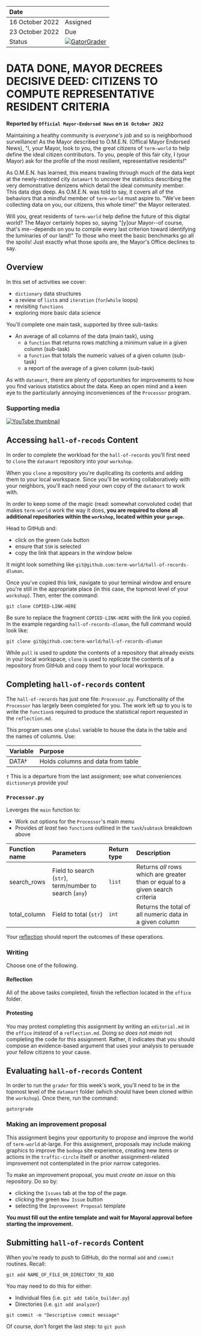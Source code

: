 
| Date              |          |
|:------------------|:---------|
| 16 October 2022 | Assigned |
| 23 October 2022 | Due      |
| Status            | [![GatorGrader](../../actions/workflows/main.yml/badge.svg)](../../actions/workflows/main.yml) |

# DATA DONE, MAYOR DECREES DECISIVE DEED: CITIZENS TO COMPUTE REPRESENTATIVE RESIDENT CRITERIA

**Reported by `Official Mayor-Endorsed News` on `16 October 2022`**

Maintaining a healthy community is _everyone's job_ and so is neighborhood surveillance! As the Mayor 
described to O.M.E.N. (Offical Mayor Endorsed News), "I, your Mayor, look to you, the great citizens
of `term-world` to help define the ideal citizen contributors. To you, people of this fair city, I (your Mayor) ask for the profile of the most resilient, representative residents!"

As O.M.E.N. has learned, this means trawling through much of the data kept at the newly-restored city `datamart` to uncover the statistics describing the very demonstrative denizens which detail the ideal community member. This data digs deep. As O.M.E.N. was told to say, it covers all of the behaviors that a mindful member of `term-world` must aspire to. "We've been collecting data on you, our citizens, this whole time!" the Mayor reiterated.

Will you, great residents of `term-world` help define the future of this digital world? The Mayor certainly hopes so, saying "[y]our Mayor--of course, that's me--depends on you to compile every last criterion toward identifying the luminaries of our land!" To those who meet the basic benchmarks go all the spoils! Just exactly what those spoils are, the Mayor's Office declines to say.

## Overview

In this set of activities we cover:

* `dictionary` data structures
* a review of `list`s and `iteration` (`for`/`while` loops)
* revisiting `functions`
* exploring more basic data science

You'll complete one main task, supported by three sub-tasks:

* An average of all columns of the data (main task), using
  * a `function` that returns rows matching a minimum value in a given column (sub-task)
  * a `function` that totals the numeric values of a given column (sub-task)
  * a report of the average of a given column (sub-task)

As with `datamart`, there are plenty of opportunities for improvements to how you find various statistics about the data. Keep an open mind and a keen eye to the particularly annoying inconveniences of the `Processor` program.

### Supporting media

[![YouTube thumbnail](http://img.youtube.com/vi/SgvHztqxq3s/hqdefault.jpg)](https://youtube.com/playlist?list=PLJvBsjwXNdlGQVIsvaHgamBszfCO6750Z)

## Accessing `hall-of-recods` Content

In order to complete the workload for the `hall-of-records` you'll first need to `clone` the `datamart` repository into your `workshop`.

When you `clone` a repository you're duplicating its contents and adding them to your local workspace. Since you'll be working collaboratively with your neighbors, you'll each need your own copy of the `datamart` to work with.

In order to keep some of the magic (read: somewhat convoluted code) that makes `term-world` work the way it does, **you are required to clone all additional repositories within the `workshop`, located within your `garage`.**

Head to GitHub and:
* click on the green `Code` button
* ensure that `SSH` is selected
* copy the link that appears in the window below

It might look something like `git@github.com:term-world/hall-of-records-dluman`.

Once you've copied this link, navigate to your terminal window and ensure you're still in the appropriate place (in this case, the topmost level of your `workshop`). Then, enter the command:

```
git clone COPIED-LINK-HERE
```

Be sure to replace the fragment `COPIED-LINK-HERE` with the link you copied. In the example regarding `hall-of-records-dluman`, the full command would look like:

```
git clone git@github.com:term-world/hall-of-records-dluman
```

While `pull` is used to *update* the contents of a repository that already exists in your local workspace, `clone` is used to *replicate* the contents of a repository from GitHub and copy them to your local workspace.

## Completing `hall-of-records` content

The `hall-of-records` has just one file: `Processor.py`. Functionality of the `Processor` has largely been completed for you. The work left up to you is to write the `function`s required to produce the statistical report requested in the `reflection.md`.

This program uses one `global` variable to house the data in the table and the names of columns. Use:

|Variable |Purpose |
|:--------|:-------|
|DATA†     |Holds columns and data from table |

`†` This is a departure from the last assignment; see what conveniences `dictionary`s provide you!

### `Processor.py`

Leverges the `main` function to:

* Work out options for the `Processor`'s main menu
* Provides _at least_ two `function`s outlined in the `task`/`subtask` breakdown above


|Function name |Parameters  |Return type | Description                                               |
|:-------------|:-----------|:-----------|:----------------------------------------------------------|
|search_rows        |Field to search (`str`), term/number to search (`any`)       |`list`      |Returns _all_ rows which are greater than or equal to a given search criteria |
|total_column       |Field to total (`str`)             |`int`       |Returns the total of all numeric data in a given column |

Your [reflection](office/reflection.md) should report the outcomes of these operations.

### Writing

Choose one of the following.

#### Reflection

All of the above tasks completed, finish the reflection located in the `office` folder.

#### Protesting

You may protest completing this assignment by writing an `editorial.md` in the `office` _instead_ of a `reflection.md`. Doing so _does not mean_ not completing the code for this assignment. Rather, it indicates that you should compose an evidence-based argument that uses your analysis to persuade your fellow citizens to your cause.

## Evaluating `hall-of-records` Content

In order to run the `grader` for this week's work, you'll need to be in the topmost level of the `datamart` folder (which should have been cloned within the `workshop`). Once there, run the command:

```
gatorgrade
```

### Making an improvement proposal

This assignment begins your opportunity to propose and improve the world of `term-world` at-large. For this assignment, proposals may include making graphics to improve the `bodega` site experience, creating new items or actions in the `traffic-circle` itself or another assignment-related improvement not contemplated in the prior narrow categories.

To make an improvement proposal, you must _create an issue_ on this repository. Do so by:

* clicking the `Issues` tab at the top of the page.
* clicking the green `New Issue` button
* selecting the `Improvement Proposal` template 

**You must fill out the entire template and wait for Mayoral approval before starting the improvement.**

## Submitting `hall-of-records` Content

When you're ready to push to GitHub, do the normal `add` and `commit` routines. Recall:

```
git add NAME_OF_FILE_OR_DIRECTORY_TO_ADD
```

You may need to do this for either:

* Individual files (i.e. `git add table_builder.py`)
* Directories (i.e. `git add analyzer`)

```
git commit -m "Descriptive commit message"
```

Of course, don't forget the last step: to `git push`